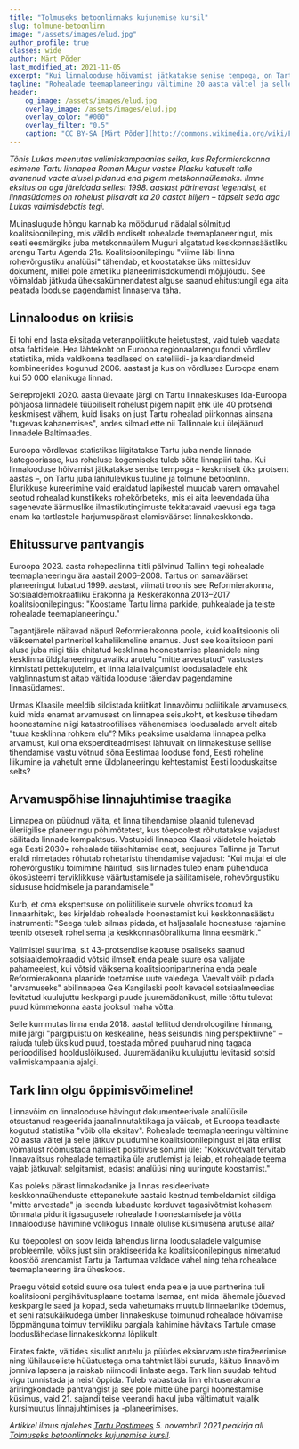 ```yaml
---
title: "Tolmuseks betoonlinnaks kujunemise kursil"
slug: tolmune-betoonlinn
image: "/assets/images/elud.jpg"
author_profile: true
classes: wide
author: Märt Põder
last_modified_at: 2021-11-05
excerpt: "Kui linnalooduse hõivamist jätkatakse senise tempoga, on Tartu juba lähitulevikus tuuline ja tolmune betoonlinn."
tagline: "Rohealade teemaplaneeringu vältimine 20 aasta vältel ja selle jätkuv puudumine koalitsioonilepingust ei jäta erilist võimalust rõõmustada elukeskkonna tuleviku üle."
header:
    og_image: /assets/images/elud.jpg
    overlay_image: /assets/images/elud.jpg
    overlay_color: "#000"
    overlay_filter: "0.5"
    caption: "CC BY-SA [Märt Põder](http://commons.wikimedia.org/wiki/File:Hoia_vahet,_eludega_ei_m%C3%A4ngita.jpg%20)"
---
```


_Tõnis Lukas meenutas valimiskampaanias seika, kus Reformierakonna esimene Tartu linnapea Roman Mugur vastse Plasku katuselt talle avanenud vaate alusel pidanud end pigem metskonnaülemaks. Ilmne eksitus on aga järeldada sellest 1998. aastast pärinevast legendist, et linnasüdames on rohelust piisavalt ka 20 aastat hiljem – täpselt seda aga Lukas valimisdebatis tegi._

Muinaslugude hõngu kannab ka möödunud nädalal sõlmitud koalitsioonileping, mis väldib endiselt rohealade teemaplaneeringut, mis seati eesmärgiks juba metskonnaülem Muguri algatatud keskkonnasäästliku arengu Tartu Agenda 21s. Koalitsioonilepingu "viime läbi linna rohevõrgustiku analüüsi" tähendab, et koostatakse üks mittesiduv dokument, millel pole ametliku planeerimisdokumendi mõjujõudu. See võimaldab jätkuda üheksakümnendatest alguse saanud ehitustungil ega aita peatada looduse pagendamist linnaserva taha.

## Linnaloodus on kriisis

Ei tohi end lasta eksitada veteranpoliitikute heietustest, vaid tuleb vaadata otsa faktidele. Hea lähtekoht on Euroopa regionaalarengu fondi võrdlev statistika, mida valdkonna teadlased on satelliidi- ja kaardiandmeid kombineerides kogunud 2006. aastast ja kus on võrdluses Euroopa enam kui 50 000 elanikuga linnad.

Seireprojekti 2020. aasta ülevaate järgi on Tartu linnakeskuses Ida-Euroopa põhjaosa linnadele tüüpiliselt rohelust pigem napilt ehk üle 40 protsendi keskmisest vähem, kuid lisaks on just Tartu rohealad piirkonnas ainsana "tugevas kahanemises", andes silmad ette nii Tallinnale kui ülejäänud linnadele Baltimaades.

Euroopa võrdlevas statistikas liigitatakse Tartu juba nende linnade kategooriasse, kus roheluse kogemiseks tuleb sõita linnapiiri taha. Kui linnalooduse hõivamist jätkatakse senise tempoga – keskmiselt üks protsent aastas –, on Tartu juba lähitulevikus tuuline ja tolmune betoonlinn. Elurikkuse kureerimine vaid eraldatud lapikestel muudab varem omavahel seotud rohealad kunstlikeks rohekõrbeteks, mis ei aita leevendada üha sagenevate äärmuslike ilmastikutingimuste tekitatavaid vaevusi ega taga enam ka tartlastele harjumuspärast elamisväärset linnakeskkonda.

## Ehitussurve pantvangis

Euroopa 2023. aasta rohepealinna tiitli pälvinud Tallinn tegi rohealade teemaplaneeringu ära aastail 2006–2008. Tartus on samaväärset planeeringut lubatud 1999. aastast, viimati troonis see Reformierakonna, Sotsiaaldemokraatliku Erakonna ja Keskerakonna 2013–2017 koalitsioonilepingus: "Koostame Tartu linna parkide, puhkealade ja teiste rohealade teemaplaneeringu."

Tagantjärele näitavad näpud Reformierakonna poole, kuid koalitsioonis oli väiksematel partneritel kaheliikmeline enamus. Just see koalitsioon pani aluse juba niigi täis ehitatud kesklinna hoonestamise plaanidele ning kesklinna üldplaneeringu avaliku arutelu "mitte arvestatud" vastustes kinnistati pettekujutelm, et linna laialivalgumist loodusaladele ehk valglinnastumist aitab vältida looduse täiendav pagendamine linnasüdamest.

Urmas Klaasile meeldib sildistada kriitikat linnavõimu poliitikale arvamuseks, kuid mida enamat arvamusest on linnapea seisukoht, et keskuse tihedam hoonestamine niigi katastroofilises vähenemises loodusalade arvelt aitab "tuua kesklinna rohkem elu"? Miks peaksime usaldama linnapea pelka arvamust, kui oma eksperditeadmisest lähtuvalt on linnakeskuse sellise tihendamise vastu võtnud sõna Eestimaa looduse fond, Eesti roheline liikumine ja vahetult enne üldplaneeringu kehtestamist Eesti looduskaitse selts?

## Arvamuspõhise linnajuhtimise traagika

Linnapea on püüdnud väita, et linna tihendamise plaanid tulenevad üleriigilise planeeringu põhimõtetest, kus tõepoolest rõhutatakse vajadust säilitada linnade kompaktsus. Vastupidi linnapea Klaasi väidetele hoiatab aga Eesti 2030+ rohealade täisehitamise eest, seejuures Tallinna ja Tartut eraldi nimetades rõhutab rohetaristu tihendamise vajadust: "Kui mujal ei ole rohevõrgustiku toimimine häiritud, siis linnades tuleb enam pühenduda ökosüsteemi terviklikkuse väärtustamisele ja säilitamisele, rohevõrgustiku sidususe hoidmisele ja parandamisele."

Kurb, et oma ekspertsuse on poliitilisele survele ohvriks toonud ka linnaarhitekt, kes kirjeldab rohealade hoonestamist kui keskkonnasäästu instrumenti: "Seega tuleb silmas pidada, et haljasalale hoonestuse rajamine teenib otseselt rohelisema ja keskkonnasõbralikuma linna eesmärki."

Valimistel suurima, s.t 43-protsendise kaotuse osaliseks saanud sotsiaaldemokraadid võtsid ilmselt enda peale suure osa valijate pahameelest, kui võtsid väiksema koalitsioonipartnerina enda peale Reformierakonna plaanide toetamise uute valedega. Vaevalt võib pidada "arvamuseks" abilinnapea Gea Kangilaski poolt kevadel sotsiaalmeedias levitatud kuulujuttu keskpargi puude juuremädanikust, mille tõttu tulevat puud kümmekonna aasta jooksul maha võtta.

Selle kummutas linna enda 2018. aastal tellitud dendroloogiline hinnang, mille järgi "pargipuistu on keskealine, heas seisundis ning perspektiivne" – raiuda tuleb üksikud puud, toestada mõned puuharud ning tagada perioodilised hoolduslõikused. Juuremädaniku kuulujuttu levitasid sotsid valimiskampaania ajalgi.

## Tark linn olgu õppimisvõimeline! 

Linnavõim on linnalooduse hävingut dokumenteerivale analüüsile otsustanud reageerida jaanalinnutaktikaga ja väidab, et Euroopa teadlaste kogutud statistika "võib olla eksitav". Rohealade teemaplaneeringu vältimine 20 aasta vältel ja selle jätkuv puudumine koalitsioonilepingust ei jäta erilist võimalust rõõmustada näiliselt positiivse sõnumi üle: "Kokkuvõtvalt tervitab linnavalitsus rohealade temaatika üle arutlemist ja leiab, et rohealade teema vajab jätkuvalt selgitamist, edasist analüüsi ning uuringute koostamist."

Kas poleks pärast linnakodanike ja linnas resideerivate keskkonnaühenduste ettepanekute aastaid kestnud tembeldamist sildiga "mitte arvestada" ja iseenda lubaduste korduvat tagasivõtmist kohasem tõmmata pidurit igasugusele rohealade hoonestamisele ja võtta linnalooduse hävimine volikogus linnale olulise küsimusena arutuse alla?

Kui tõepoolest on soov leida lahendus linna loodusaladele valgumise probleemile, võiks just siin praktiseerida ka koalitsioonilepingus nimetatud koostöö arendamist Tartu ja Tartumaa valdade vahel ning teha rohealade teemaplaneering ära üheskoos.

Praegu võtsid sotsid suure osa tulest enda peale ja uue partnerina tuli koalitsiooni pargihävitusplaane toetama Isamaa, ent mida lähemale jõuavad keskpargile saed ja kopad, seda vahetumaks muutub linnaelanike tõdemus, et seni ratsukäikudega ümber linnakeskuse toimunud rohealade hõivamise lõppmänguna toimuv tervikliku pargiala kahimine hävitaks Tartule omase looduslähedase linnakeskkonna lõplikult.

Eirates fakte, vältides sisulist arutelu ja püüdes eksiarvamuste tiražeerimise ning lühilauseliste hüüatustega oma tahtmist läbi suruda, käitub linnavõim jonniva lapsena ja raiskab niimoodi linlaste aega. Tark linn suudab tehtud vigu tunnistada ja neist õppida. Tuleb vabastada linn ehitus­erakonna äriringkondade pantvangist ja see pole mitte ühe pargi hoonestamise küsimus, vaid 21. sajandi teise veerandi hakul juba vältimatult vajalik kursimuutus linnajuhtimises ja -planeerimises.

_Artikkel ilmus ajalehes [Tartu Postimees](https://tartu.postimees.ee/) 5. novembril 2021 peakirja all [Tolmuseks betoonlinnaks kujunemise kursil](https://tartu.postimees.ee/7378242/mart-poder-tolmuseks-betoonlinnaks-kujunemise-kursil)._
